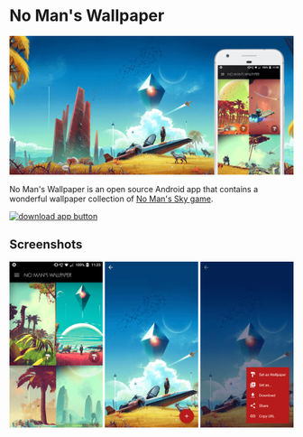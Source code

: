 # No Man's Wallpaper

![app banner](banner.png)

No Man's Wallpaper is an open source Android app that contains a wonderful wallpaper collection of [No Man's Sky game](https://nomanssky.com).

[![download app button](https://play.google.com/intl/en_us/badges/images/badge_new.png)](https://play.google.com/store/apps/details?id=cafe.adriel.nomanswallpaper)

## Screenshots

![app screenshots](screenshots.png)